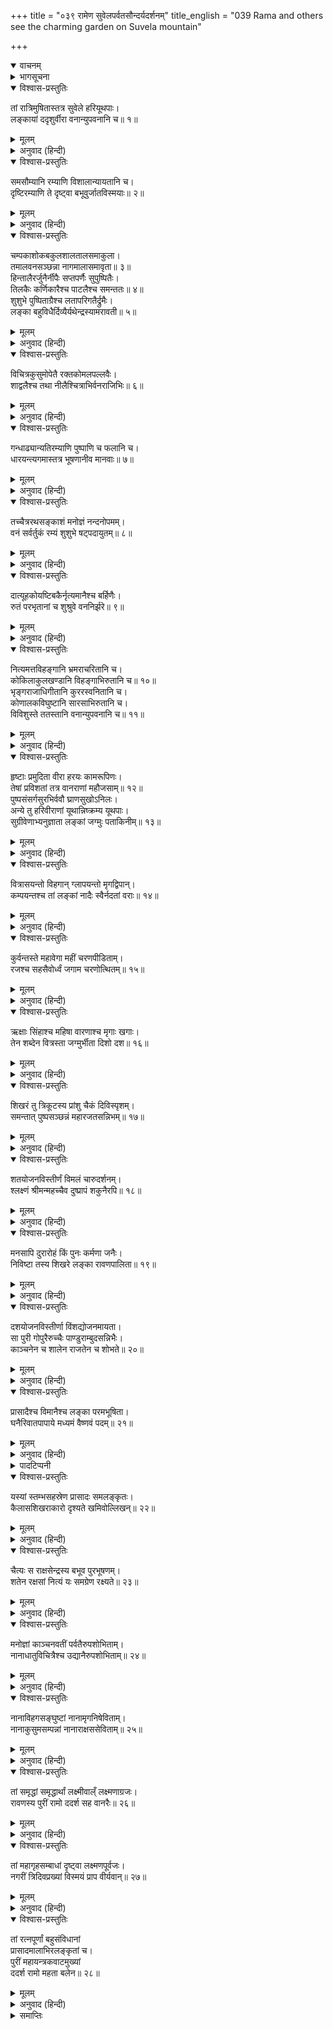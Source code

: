 +++
title = "०३९ रामेण सुवेलपर्वतसौन्दर्यदर्शनम्"
title_english = "039 Rama and others see the charming garden on Suvela mountain"

+++
<details open><summary>वाचनम्</summary>
<div caption="श्रीराम-हरिसीताराममूर्ति-घनपाठिभ्यां वचनम्" class="audioEmbed" src="https://archive.org/download/Ramayana-recitation-Sriram-harisItArAmamUrti-Ghanapaati-v2/Kanda_6/Kanda_6_YK-039-Rama_and_others_see_the_charming_garden_on_Suvela_mountain_0.mp3"></div>
</details>

<details><summary>भागसूचना</summary>

39. वानरोंसहित श्रीरामका सुवेल-शिखरसे लङ्कापुरीका निरीक्षण करना
</details>

<details open><summary>विश्वास-प्रस्तुतिः</summary>

तां रात्रिमुषितास्तत्र सुवेले हरियूथपाः।  
लङ्कायां ददृशुर्वीरा वनान्युपवनानि च॥ १॥
</details>

<details><summary>मूलम्</summary>

तां रात्रिमुषितास्तत्र सुवेले हरियूथपाः।  
लङ्कायां ददृशुर्वीरा वनान्युपवनानि च॥ १॥
</details>

<details><summary>अनुवाद (हिन्दी)</summary>

वानर-यूथपतियोंने वह रात उस सुवेल पर्वतपर ही बितायी और वहाँसे उन वीरोंने लङ्काके वन और उपवन भी देखे॥ १॥
</details>

<details open><summary>विश्वास-प्रस्तुतिः</summary>

समसौम्यानि रम्याणि विशालान्यायतानि च।  
दृष्टिरम्याणि ते दृष्ट्वा बभूवुर्जातविस्मयाः॥ २॥
</details>

<details><summary>मूलम्</summary>

समसौम्यानि रम्याणि विशालान्यायतानि च।  
दृष्टिरम्याणि ते दृष्ट्वा बभूवुर्जातविस्मयाः॥ २॥
</details>

<details><summary>अनुवाद (हिन्दी)</summary>

वे बड़े ही चौरस, शान्त, सुन्दर, विशाल और विस्तृत थे तथा देखनेमें अत्यन्त रमणीय जान पड़ते थे। उन्हें देखकर उन सब वानरोंको बड़ा विस्मय हुआ॥ २॥
</details>

<details open><summary>विश्वास-प्रस्तुतिः</summary>

चम्पकाशोकबकुलशालतालसमाकुला।  
तमालवनसञ्छन्ना नागमालासमावृता॥ ३॥  
हिन्तालैरर्जुनैर्नीपैः सप्तपर्णैः सुपुष्पितैः।  
तिलकैः कर्णिकारैश्च पाटलैश्च समन्ततः॥ ४॥  
शुशुभे पुष्पिताग्रैश्च लतापरिगतैर्द्रुमैः।  
लङ्का बहुविधैर्दिव्यैर्यथेन्द्रस्यामरावती॥ ५॥
</details>

<details><summary>मूलम्</summary>

चम्पकाशोकबकुलशालतालसमाकुला।  
तमालवनसञ्छन्ना नागमालासमावृता॥ ३॥  
हिन्तालैरर्जुनैर्नीपैः सप्तपर्णैः सुपुष्पितैः।  
तिलकैः कर्णिकारैश्च पाटलैश्च समन्ततः॥ ४॥  
शुशुभे पुष्पिताग्रैश्च लतापरिगतैर्द्रुमैः।  
लङ्का बहुविधैर्दिव्यैर्यथेन्द्रस्यामरावती॥ ५॥
</details>

<details><summary>अनुवाद (हिन्दी)</summary>

चम्पा, अशोक, बकुल, शाल और ताल-वृक्षोंसे व्याप्त, तमाल-वनसे आच्छादित और नागकेसरोंसे आवृत लङ्कापुरी हिंताल, अर्जुन, नीप (कदम्ब), खिले हुए छितवन, तिलक,कनेर तथा पाटल आदि नाना प्रकारके दिव्य वृक्षोंसे जिनके अग्रभाग फूलोंके भारसे लदे थे तथा जिनपर लताबल्लरियाँ फैली हुई थीं, इन्द्रकी अमरावतीके समान शोभा पाती थी॥ ३—५॥
</details>

<details open><summary>विश्वास-प्रस्तुतिः</summary>

विचित्रकुसुमोपेतै रक्तकोमलपल्लवैः।  
शाद्वलैश्च तथा नीलैश्चित्राभिर्वनराजिभिः॥ ६॥
</details>

<details><summary>मूलम्</summary>

विचित्रकुसुमोपेतै रक्तकोमलपल्लवैः।  
शाद्वलैश्च तथा नीलैश्चित्राभिर्वनराजिभिः॥ ६॥
</details>

<details><summary>अनुवाद (हिन्दी)</summary>

विचित्र फूलोंसे युक्त लाल कोमल पल्लवों, हरी-हरी घासों तथा विचित्र वनश्रेणियोंसे भी उस पुरीकी बड़ी शोभा हो रही थी॥ ६॥
</details>

<details open><summary>विश्वास-प्रस्तुतिः</summary>

गन्धाढ्यान्यतिरम्याणि पुष्पाणि च फलानि च।  
धारयन्त्यगमास्तत्र भूषणानीव मानवाः॥ ७॥
</details>

<details><summary>मूलम्</summary>

गन्धाढ्यान्यतिरम्याणि पुष्पाणि च फलानि च।  
धारयन्त्यगमास्तत्र भूषणानीव मानवाः॥ ७॥
</details>

<details><summary>अनुवाद (हिन्दी)</summary>

जैसे मनुष्य आभूषण धारण करते हैं, उसी प्रकार वहाँके वृक्ष सुगन्धित फूल और अत्यन्त रमणीय फल धारण करते थे॥ ७॥
</details>

<details open><summary>विश्वास-प्रस्तुतिः</summary>

तच्चैत्ररथसङ्काशं मनोज्ञं नन्दनोपमम्।  
वनं सर्वर्तुकं रम्यं शुशुभे षट्पदायुतम्॥ ८॥
</details>

<details><summary>मूलम्</summary>

तच्चैत्ररथसङ्काशं मनोज्ञं नन्दनोपमम्।  
वनं सर्वर्तुकं रम्यं शुशुभे षट्पदायुतम्॥ ८॥
</details>

<details><summary>अनुवाद (हिन्दी)</summary>

चैत्ररथ और नन्दनवनके समान वहाँका मनोहर वन सभी ऋतुओंमें भ्रमरोंसे व्याप्त हो रमणीय शोभा धारण करता था॥ ८॥
</details>

<details open><summary>विश्वास-प्रस्तुतिः</summary>

दात्यूहकोयष्टिबकैर्नृत्यमानैश्च बर्हिणैः।  
रुतं परभृतानां च शुश्रुवे वननिर्झरे॥ ९॥
</details>

<details><summary>मूलम्</summary>

दात्यूहकोयष्टिबकैर्नृत्यमानैश्च बर्हिणैः।  
रुतं परभृतानां च शुश्रुवे वननिर्झरे॥ ९॥
</details>

<details><summary>अनुवाद (हिन्दी)</summary>

दात्यूह, कोयष्टि, बक और नाचते हुए मोर उस वनको सुशोभित करते थे। वनमें झरनोंके आसपास कोकिलकी कूक सुनायी पड़ती थी॥ ९॥
</details>

<details open><summary>विश्वास-प्रस्तुतिः</summary>

नित्यमत्तविहङ्गानि भ्रमराचरितानि च।  
कोकिलाकुलखण्डानि विहङ्गाभिरुतानि च॥ १०॥  
भृङ्गराजाधिगीतानि कुररस्वनितानि च।  
कोणालकविघुष्टानि सारसाभिरुतानि च।  
विविशुस्ते ततस्तानि वनान्युपवनानि च॥ ११॥
</details>

<details><summary>मूलम्</summary>

नित्यमत्तविहङ्गानि भ्रमराचरितानि च।  
कोकिलाकुलखण्डानि विहङ्गाभिरुतानि च॥ १०॥  
भृङ्गराजाधिगीतानि कुररस्वनितानि च।  
कोणालकविघुष्टानि सारसाभिरुतानि च।  
विविशुस्ते ततस्तानि वनान्युपवनानि च॥ ११॥
</details>

<details><summary>अनुवाद (हिन्दी)</summary>

लङ्काके वन और उपवन नित्य मतवाले विहङ्गमोंसे विभूषित थे। वहाँ वृक्षोंकी डालियोंपर भौंरे मँडराते रहते थे। उनके प्रत्येक खण्डमें कोकिलाएँ कुहू-कुहू बोला करती थीं। पक्षी चहचहाते रहते थे। भृङ्गराजके गीत मुखरित होते थे। कुररके शब्द गूँजा करते थे। कोणालकके कलरव होते रहते थे तथा सारसोंकी स्वरलहरी सब ओर छायी रहती थी। कुछ वानरवीर उन वनों और उपवनोंमें घुस गये॥ १०-११॥
</details>

<details open><summary>विश्वास-प्रस्तुतिः</summary>

हृष्टाः प्रमुदिता वीरा हरयः कामरूपिणः।  
तेषां प्रविशतां तत्र वानराणां महौजसाम्॥ १२॥  
पुष्पसंसर्गसुरभिर्ववौ घ्राणसुखोऽनिलः।  
अन्ये तु हरिवीराणां यूथान्निष्क्रम्य यूथपाः।  
सुग्रीवेणाभ्यनुज्ञाता लङ्कां जग्मुः पताकिनीम्॥ १३॥
</details>

<details><summary>मूलम्</summary>

हृष्टाः प्रमुदिता वीरा हरयः कामरूपिणः।  
तेषां प्रविशतां तत्र वानराणां महौजसाम्॥ १२॥  
पुष्पसंसर्गसुरभिर्ववौ घ्राणसुखोऽनिलः।  
अन्ये तु हरिवीराणां यूथान्निष्क्रम्य यूथपाः।  
सुग्रीवेणाभ्यनुज्ञाता लङ्कां जग्मुः पताकिनीम्॥ १३॥
</details>

<details><summary>अनुवाद (हिन्दी)</summary>

वे सभी वीर वानर इच्छानुसार रूप धारण करनेवाले, उत्साही और आनन्दमग्न थे। उन महातेजस्वी वानरोंके वहाँ प्रवेश करते ही फूलोंके संसर्गसे सुगन्धित तथा घ्राणेन्द्रियको सुख देनेवाली मन्द वायु चलने लगी। दूसरे बहुत-से यूथपति उन वानरवीरोंके समूहसे निकलकर सुग्रीवकी आज्ञा ले ध्वजा-पताकाओंसे अलंकृत लङ्कापुरीमें गये॥ १२-१३॥
</details>

<details open><summary>विश्वास-प्रस्तुतिः</summary>

वित्रासयन्तो विहगान् ग्लापयन्तो मृगद्विपान्।  
कम्पयन्तश्च तां लङ्कां नादैः स्वैर्नदतां वराः॥ १४॥
</details>

<details><summary>मूलम्</summary>

वित्रासयन्तो विहगान् ग्लापयन्तो मृगद्विपान्।  
कम्पयन्तश्च तां लङ्कां नादैः स्वैर्नदतां वराः॥ १४॥
</details>

<details><summary>अनुवाद (हिन्दी)</summary>

गर्जनेवाले लोगोंमेंसे श्रेष्ठ वे वानरवीर अपने सिंहनादसे पक्षियोंको डराते, मृगों और हाथियोंके हर्ष छीनते तथा लङ्काको कम्पित करते हुए आगे बढ़ रहे थे॥
</details>

<details open><summary>विश्वास-प्रस्तुतिः</summary>

कुर्वन्तस्ते महावेगा महीं चरणपीडिताम्।  
रजश्च सहसैवोर्ध्वं जगाम चरणोत्थितम्॥ १५॥
</details>

<details><summary>मूलम्</summary>

कुर्वन्तस्ते महावेगा महीं चरणपीडिताम्।  
रजश्च सहसैवोर्ध्वं जगाम चरणोत्थितम्॥ १५॥
</details>

<details><summary>अनुवाद (हिन्दी)</summary>

वे महान् वेगशाली वानर पृथ्वीको जब चरणोंसे दबाते थे, उस समय उनके पैरोंसे उठी हुई धूल सहसा ऊपरको उड़ जाती थी॥ १५॥
</details>

<details open><summary>विश्वास-प्रस्तुतिः</summary>

ऋक्षाः सिंहाश्च महिषा वारणाश्च मृगाः खगाः।  
तेन शब्देन वित्रस्ता जग्मुर्भीता दिशो दश॥ १६॥
</details>

<details><summary>मूलम्</summary>

ऋक्षाः सिंहाश्च महिषा वारणाश्च मृगाः खगाः।  
तेन शब्देन वित्रस्ता जग्मुर्भीता दिशो दश॥ १६॥
</details>

<details><summary>अनुवाद (हिन्दी)</summary>

वानरोंके उस सिंहनादसे त्रस्त एवं भयभीत हुए रीछ, सिंह, भैंसे, हाथी, मृग और पक्षी दसों दिशाओंकी ओर भाग गये॥ १६॥
</details>

<details open><summary>विश्वास-प्रस्तुतिः</summary>

शिखरं तु त्रिकूटस्य प्रांशु चैकं दिविस्पृशम्।  
समन्तात् पुष्पसञ्छन्नं महारजतसन्निभम्॥ १७॥
</details>

<details><summary>मूलम्</summary>

शिखरं तु त्रिकूटस्य प्रांशु चैकं दिविस्पृशम्।  
समन्तात् पुष्पसञ्छन्नं महारजतसन्निभम्॥ १७॥
</details>

<details><summary>अनुवाद (हिन्दी)</summary>

त्रिकूट पर्वतका एक शिखर बहुत ऊँचा था। वह ऐसा जान पड़ता था, मानो स्वर्गलोकको छू रहा हो। उसपर सब ओर पीले रंगके फूल खिले हुए थे, जिनसे वह सोनेका-सा जान पड़ता था॥ १७॥
</details>

<details open><summary>विश्वास-प्रस्तुतिः</summary>

शतयोजनविस्तीर्णं विमलं चारुदर्शनम्।  
श्लक्ष्णं श्रीमन्महच्चैव दुष्प्रापं शकुनैरपि॥ १८॥
</details>

<details><summary>मूलम्</summary>

शतयोजनविस्तीर्णं विमलं चारुदर्शनम्।  
श्लक्ष्णं श्रीमन्महच्चैव दुष्प्रापं शकुनैरपि॥ १८॥
</details>

<details><summary>अनुवाद (हिन्दी)</summary>

उस शिखरका विस्तार सौ योजन था। वह देखनेमें बड़ा ही सुन्दर, स्वच्छ, स्निग्ध, कान्तिमान् और विशाल था। पक्षियोंके लिये भी उसकी चोटीतक पहुँचना कठिन होता था॥ १८॥
</details>

<details open><summary>विश्वास-प्रस्तुतिः</summary>

मनसापि दुरारोहं किं पुनः कर्मणा जनैः।  
निविष्टा तस्य शिखरे लङ्का रावणपालिता॥ १९॥
</details>

<details><summary>मूलम्</summary>

मनसापि दुरारोहं किं पुनः कर्मणा जनैः।  
निविष्टा तस्य शिखरे लङ्का रावणपालिता॥ १९॥
</details>

<details><summary>अनुवाद (हिन्दी)</summary>

लोग त्रिकूटके उस शिखरपर मनके द्वारा चढ़नेकी कल्पना भी नहीं कर सकते थे। फिर क्रियाद्वारा उसपर आरूढ़ होनेकी तो बात ही क्या है? रावणद्वारा पालित लङ्का त्रिकूटके उसी शिखरपर बसी हुई थी॥ १९॥
</details>

<details open><summary>विश्वास-प्रस्तुतिः</summary>

दशयोजनविस्तीर्णा विंशद्योजनमायता।  
सा पुरी गोपुरैरुच्चैः पाण्डुराम्बुदसन्निभैः।  
काञ्चनेन च शालेन राजतेन च शोभते॥ २०॥
</details>

<details><summary>मूलम्</summary>

दशयोजनविस्तीर्णा विंशद्योजनमायता।  
सा पुरी गोपुरैरुच्चैः पाण्डुराम्बुदसन्निभैः।  
काञ्चनेन च शालेन राजतेन च शोभते॥ २०॥
</details>

<details><summary>अनुवाद (हिन्दी)</summary>

वह पुरी दस योजन चौड़ी और बीस योजन लंबी थी। सफेद बादलोंके समान ऊँचे-ऊँचे गोपुर तथा सोने और चाँदीके परकोटे उसकी शोभा बढ़ाते थे॥ २०॥
</details>

<details open><summary>विश्वास-प्रस्तुतिः</summary>

प्रासादैश्च विमानैश्च लङ्का परमभूषिता।  
घनैरिवातपापाये मध्यमं वैष्णवं पदम्॥ २१॥
</details>

<details><summary>मूलम्</summary>

प्रासादैश्च विमानैश्च लङ्का परमभूषिता।  
घनैरिवातपापाये मध्यमं वैष्णवं पदम्॥ २१॥
</details>

<details><summary>अनुवाद (हिन्दी)</summary>

जैसे ग्रीष्मके अन्तकाल—वर्षा ऋतुमें घनीभूत बादल आकाशकी शोभा बढ़ाते हैं, उसी प्रकार प्रासादों१ और विमानोंसे२ लङ्कापुरी अत्यन्त सुशोभित हो रही थी॥
</details>

<details><summary>पादटिप्पनी</summary>

१. अमरकोशके अनुसार देवताओंके मन्दिरों तथा राजाओंके महलोंको प्रासाद कहते हैं। प्राचीन वास्तुविद्याके अनुसार बहुत लंबा, चौड़ा, ऊँचा और कई भूमियोंका पक्का या पत्थरका बना हुआ भव्य भवन जिसमें अनेक शृङ्ग, शृङ्खला और अण्डक आदि हों ‘प्रासाद’ कहा गया है। उसमें बहुत-से गवाक्षोंसे युक्त त्रिकोण, चतुष्कोण, आयत और वृत्तशालाएँ बनी होती हैं। आकृतिके भेदसे पुराणोंमें प्रासादके पाँच भेद किये गये हैं—चतुरस्र, चतुरायत, वृत्त, वृत्तायत और अष्टास्र। इनका नाम क्रमशः वैराज, पुष्पक, कैलास, मालक और त्रिविष्टप है। भूमि, अण्डक और शिखर आदिकी न्यूनता-अधिकताके कारण इन पाँचोंके नौ-नौ भेद माने गये हैं। जैसे वैराजके मेरु, मन्दर, विमान, भद्रक, सर्वतोभद्र, रुचक, नन्दन, नन्दिवर्धन और श्रीवत्स; पुष्पकके वलभी, गृहराज, शालागृह, मन्दिर, विमान, ब्रह्ममन्दिर, भवन, उत्तम्भ और शिविकावेश्म; कैलासके वलय, दुन्दुभि, पद्म, महापद्म, भद्रक, सर्वतोभद्र, रुचक, नन्दन, गवाक्ष और गवावृत्त; मालकके गज, वृषभ, हंस, गरुड, सिंह, भूमुख, भूधर, श्रीजय और पृथ्वीधर तथा त्रिविष्टपके वज्र, चक्र, मुष्टिक या वभ्रु, वक्र, स्वस्तिक, खड्ग, गदा, श्रीवृक्ष और विजय।  
२. आकाशमार्गसे गमन करनेवाला रथ जो देवता आदिके पास होता है ‘विमान’ कहलाता है। सात मंजिलके मकानको भी विमान कहते हैं। प्राचीन वास्तुविद्याके अनुसार उस देवमन्दिरको विमानकी संज्ञा दी गयी है जो ऊपरकी ओर पतला होता चला गया हो। मानसार नामक प्राचीन ग्रन्थके अनुसार विमान गोल, चौपहला और अठपहला होता है। गोलको बेसर, चौपहलेको नागर और अठपहलेको द्रावि कहते हैं (हिंदी-शब्दसागरसे)।
</details>

<details open><summary>विश्वास-प्रस्तुतिः</summary>

यस्यां स्तम्भसहस्रेण प्रासादः समलङ्कृतः।  
कैलासशिखराकारो दृश्यते खमिवोल्लिखन्॥ २२॥
</details>

<details><summary>मूलम्</summary>

यस्यां स्तम्भसहस्रेण प्रासादः समलङ्कृतः।  
कैलासशिखराकारो दृश्यते खमिवोल्लिखन्॥ २२॥
</details>

<details><summary>अनुवाद (हिन्दी)</summary>

उस पुरीमें सहस्र खम्भोंसे अलंकृत एक चैत्यप्रासाद था, जो कैलास-शिखरके समान दिखायी देता था। वह आकाशको मापता हुआ-सा जान पड़ता था॥ २२॥
</details>

<details open><summary>विश्वास-प्रस्तुतिः</summary>

चैत्यः स राक्षसेन्द्रस्य बभूव पुरभूषणम्।  
शतेन रक्षसां नित्यं यः समग्रेण रक्ष्यते॥ २३॥
</details>

<details><summary>मूलम्</summary>

चैत्यः स राक्षसेन्द्रस्य बभूव पुरभूषणम्।  
शतेन रक्षसां नित्यं यः समग्रेण रक्ष्यते॥ २३॥
</details>

<details><summary>अनुवाद (हिन्दी)</summary>

राक्षसराज रावणका वह चैत्यप्रासाद लङ्कापुरीका आभूषण था। कई सौ राक्षस रक्षाके सभी साधनोंसे सम्पन्न होकर प्रतिदिन उसकी रक्षा करते थे॥ २३॥
</details>

<details open><summary>विश्वास-प्रस्तुतिः</summary>

मनोज्ञां काञ्चनवतीं पर्वतैरुपशोभिताम्।  
नानाधातुविचित्रैश्च उद्यानैरुपशोभिताम्॥ २४॥
</details>

<details><summary>मूलम्</summary>

मनोज्ञां काञ्चनवतीं पर्वतैरुपशोभिताम्।  
नानाधातुविचित्रैश्च उद्यानैरुपशोभिताम्॥ २४॥
</details>

<details><summary>अनुवाद (हिन्दी)</summary>

इस प्रकार वह पुरी बड़ी ही मनोहर, सुवर्णमयी, अनेकानेक पर्वतोंसे अलंकृत, नाना प्रकारकी विचित्र धातुओंसे चित्रित और अनेक उद्यानोंसे सुशोभित थी॥
</details>

<details open><summary>विश्वास-प्रस्तुतिः</summary>

नानाविहगसङ्घुष्टां नानामृगनिषेविताम्।  
नानाकुसुमसम्पन्नां नानाराक्षससेविताम्॥ २५॥
</details>

<details><summary>मूलम्</summary>

नानाविहगसङ्घुष्टां नानामृगनिषेविताम्।  
नानाकुसुमसम्पन्नां नानाराक्षससेविताम्॥ २५॥
</details>

<details><summary>अनुवाद (हिन्दी)</summary>

भाँति-भाँतिके विहङ्गम वहाँ अपनी मधुर बोली बोल रहे थे। नाना प्रकारके मृग आदि पशु उसका सेवन करते थे। अनेक प्रकारके फूलोंकी सम्पत्तिसे वह सम्पन्न थी और विविध प्रकारके आकारवाले राक्षस वहाँ निवास करते थे॥ २५॥
</details>

<details open><summary>विश्वास-प्रस्तुतिः</summary>

तां समृद्धां समृद्धार्थां लक्ष्मीवाल्ँ लक्ष्मणाग्रजः।  
रावणस्य पुरीं रामो ददर्श सह वानरैः॥ २६॥
</details>

<details><summary>मूलम्</summary>

तां समृद्धां समृद्धार्थां लक्ष्मीवाल्ँ लक्ष्मणाग्रजः।  
रावणस्य पुरीं रामो ददर्श सह वानरैः॥ २६॥
</details>

<details><summary>अनुवाद (हिन्दी)</summary>

धन-धान्यसे सम्पन्न तथा सम्पूर्ण मनोवाञ्छित वस्तुओंसे भरी-पूरी उस रावण-पुरीको लक्ष्मणके बड़े भाई लक्ष्मीवान् श्रीरामने वानरोंके साथ देखा॥ २६॥
</details>

<details open><summary>विश्वास-प्रस्तुतिः</summary>

तां महागृहसम्बाधां दृष्ट्वा लक्ष्मणपूर्वजः।  
नगरीं त्रिदिवप्रख्यां विस्मयं प्राप वीर्यवान्॥ २७॥
</details>

<details><summary>मूलम्</summary>

तां महागृहसम्बाधां दृष्ट्वा लक्ष्मणपूर्वजः।  
नगरीं त्रिदिवप्रख्यां विस्मयं प्राप वीर्यवान्॥ २७॥
</details>

<details><summary>अनुवाद (हिन्दी)</summary>

बड़े-बड़े महलोंसे सघन बसी हुई उस स्वर्गतुल्य नगरीको देखकर पराक्रमी श्रीराम बड़े विस्मित हुए॥
</details>

<details open><summary>विश्वास-प्रस्तुतिः</summary>

तां रत्नपूर्णां बहुसंविधानां  
प्रासादमालाभिरलङ्कृतां च।  
पुरीं महायन्त्रकवाटमुख्यां  
ददर्श रामो महता बलेन॥ २८॥
</details>

<details><summary>मूलम्</summary>

तां रत्नपूर्णां बहुसंविधानां  
प्रासादमालाभिरलङ्कृतां च।  
पुरीं महायन्त्रकवाटमुख्यां  
ददर्श रामो महता बलेन॥ २८॥
</details>

<details><summary>अनुवाद (हिन्दी)</summary>

इस प्रकार अपनी विशाल सेनाके साथ श्रीरघुनाथजीने अनेक प्रकारके रत्नोंसे पूर्ण, तरह-तरहकी रचनाओंसे सुसज्जित, ऊँचे-ऊँचे महलोंकी पंक्तिसे अलंकृत और बड़े-बड़े यन्त्रोंसे युक्त मजबूत किवाड़ोंवाली वह अद्भुत पुरी देखी॥ २८॥
</details>

<details><summary>समाप्तिः</summary>

इत्यार्षे श्रीमद्रामायणे वाल्मीकीये आदिकाव्ये युद्धकाण्डे एकोनचत्वारिंशः सर्गः॥ ३९॥  
इस प्रकार श्रीवाल्मीकिनिर्मित आर्षरामायण आदिकाव्यके युद्धकाण्डमें उन्तालीसवाँ सर्ग पूरा हुआ॥ ३९॥
</details>

